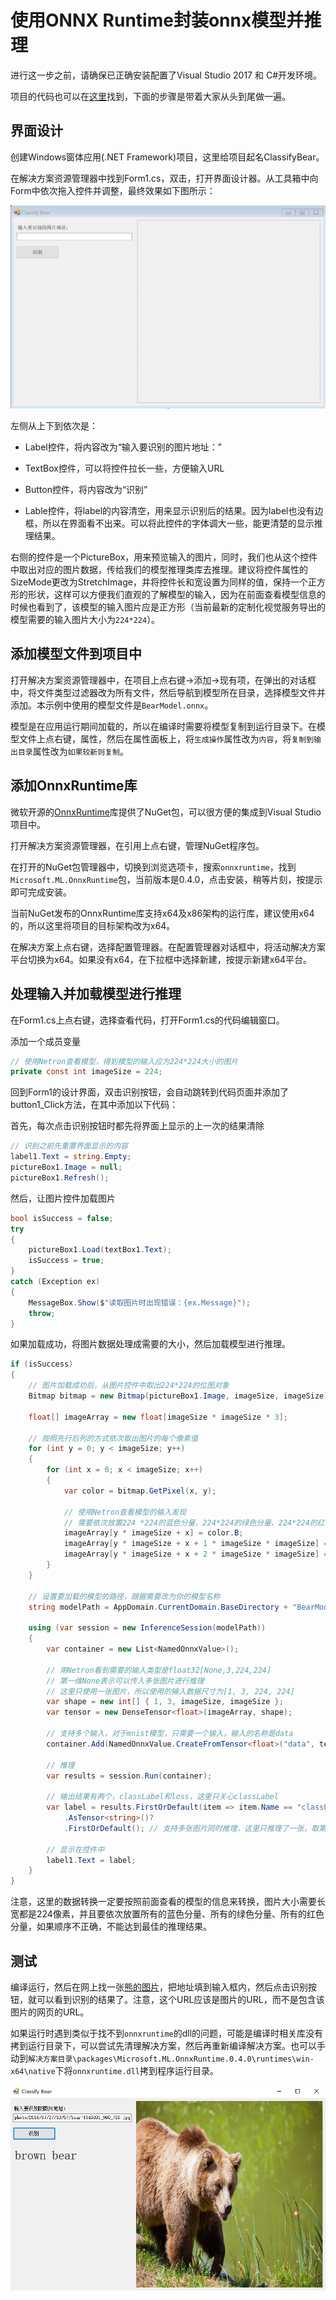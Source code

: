 # 使用ONNX Runtime封装onnx模型并推理

进行这一步之前，请确保已正确安装配置了Visual Studio 2017 和 C#开发环境。

项目的代码也可以在[这里](./src/OnnxWithRuntime)找到，下面的步骤是带着大家从头到尾做一遍。

## 界面设计

创建Windows窗体应用(.NET
    Framework)项目，这里给项目起名ClassifyBear。

在解决方案资源管理器中找到Form1.cs，双击，打开界面设计器。从工具箱中向Form中依次拖入控件并调整，最终效果如下图所示：

![](./img/image11.png)

左侧从上下到依次是：

  - Label控件，将内容改为“输入要识别的图片地址：”

  - TextBox控件，可以将控件拉长一些，方便输入URL

  - Button控件，将内容改为“识别”

  - Lable控件，将label的内容清空，用来显示识别后的结果。因为label也没有边框，所以在界面看不出来。可以将此控件的字体调大一些，能更清楚的显示推理结果。

右侧的控件是一个PictureBox，用来预览输入的图片，同时，我们也从这个控件中取出对应的图片数据，传给我们的模型推理类库去推理。建议将控件属性的SizeMode更改为StretchImage，并将控件长和宽设置为同样的值，保持一个正方形的形状，这样可以方便我们直观的了解模型的输入，因为在前面查看模型信息的时候也看到了，该模型的输入图片应是正方形（当前最新的定制化视觉服务导出的模型需要的输入图片大小为`224*224`）。

## 添加模型文件到项目中

打开解决方案资源管理器中，在项目上点右键->添加->现有项，在弹出的对话框中，将文件类型过滤器改为所有文件，然后导航到模型所在目录，选择模型文件并添加。本示例中使用的模型文件是`BearModel.onnx`。

模型是在应用运行期间加载的，所以在编译时需要将模型复制到运行目录下。在模型文件上点右键，属性，然后在属性面板上，将`生成操作`属性改为`内容`，将`复制到输出目录`属性改为`如果较新则复制`。

## 添加OnnxRuntime库

微软开源的[OnnxRuntime](https://github.com/Microsoft/onnxruntime)库提供了NuGet包，可以很方便的集成到Visual Studio项目中。

打开解决方案资源管理器，在引用上点右键，管理NuGet程序包。

在打开的NuGet包管理器中，切换到浏览选项卡，搜索`onnxruntime`，找到`Microsoft.ML.OnnxRuntime`包，当前版本是0.4.0，点击安装，稍等片刻，按提示即可完成安装。

当前NuGet发布的OnnxRuntime库支持x64及x86架构的运行库，建议使用x64的，所以这里将项目的目标架构改为x64。

在解决方案上点右键，选择配置管理器。在配置管理器对话框中，将活动解决方案平台切换为x64。如果没有x64，在下拉框中选择新建，按提示新建x64平台。

## 处理输入并加载模型进行推理

在Form1.cs上点右键，选择查看代码，打开Form1.cs的代码编辑窗口。

添加一个成员变量
```C#
// 使用Netron查看模型，得到模型的输入应为224*224大小的图片
private const int imageSize = 224;
```

回到Form1的设计界面，双击识别按钮，会自动跳转到代码页面并添加了button1\_Click方法，在其中添加以下代码：

首先，每次点击识别按钮时都先将界面上显示的上一次的结果清除
```C#
// 识别之前先重置界面显示的内容
label1.Text = string.Empty;
pictureBox1.Image = null;
pictureBox1.Refresh();
```

然后，让图片控件加载图片
```C#
bool isSuccess = false;
try
{
    pictureBox1.Load(textBox1.Text);
    isSuccess = true;
}
catch (Exception ex)
{
    MessageBox.Show($"读取图片时出现错误：{ex.Message}");
    throw;
}
```

如果加载成功，将图片数据处理成需要的大小，然后加载模型进行推理。
```C#
if (isSuccess)
{
    // 图片加载成功后，从图片控件中取出224*224的位图对象
    Bitmap bitmap = new Bitmap(pictureBox1.Image, imageSize, imageSize);

    float[] imageArray = new float[imageSize * imageSize * 3];

    // 按照先行后列的方式依次取出图片的每个像素值
    for (int y = 0; y < imageSize; y++)
    {
        for (int x = 0; x < imageSize; x++)
        {
            var color = bitmap.GetPixel(x, y);

            // 使用Netron查看模型的输入发现
            // 需要依次放置224 *224的蓝色分量、224*224的绿色分量、224*224的红色分量
            imageArray[y * imageSize + x] = color.B;
            imageArray[y * imageSize + x + 1 * imageSize * imageSize] = color.G;
            imageArray[y * imageSize + x + 2 * imageSize * imageSize] = color.R;
        }
    }

    // 设置要加载的模型的路径，跟据需要改为你的模型名称
    string modelPath = AppDomain.CurrentDomain.BaseDirectory + "BearModel.onnx";

    using (var session = new InferenceSession(modelPath))
    {
        var container = new List<NamedOnnxValue>();

        // 用Netron看到需要的输入类型是float32[None,3,224,224]
        // 第一维None表示可以传入多张图片进行推理
        // 这里只使用一张图片，所以使用的输入数据尺寸为[1, 3, 224, 224]
        var shape = new int[] { 1, 3, imageSize, imageSize };
        var tensor = new DenseTensor<float>(imageArray, shape);

        // 支持多个输入，对于mnist模型，只需要一个输入，输入的名称是data
        container.Add(NamedOnnxValue.CreateFromTensor<float>("data", tensor));

        // 推理
        var results = session.Run(container);

        // 输出结果有两个，classLabel和loss，这里只关心classLabel
        var label = results.FirstOrDefault(item => item.Name == "classLabel")? // 取出名为classLabel的输出
            .AsTensor<string>()?
            .FirstOrDefault(); // 支持多张图片同时推理，这里只推理了一张，取第一个结果值

        // 显示在控件中
        label1.Text = label;
    }
}
```

注意，这里的数据转换一定要按照前面查看的模型的信息来转换，图片大小需要长宽都是224像素，并且要依次放置所有的蓝色分量、所有的绿色分量、所有的红色分量，如果顺序不正确，不能达到最佳的推理结果。

## 测试

编译运行，然后在网上找一张[熊的图片](https://cdn.pixabay.com/photo/2016/07/27/10/57/bear-1545031_960_720.jpg)，把地址填到输入框内，然后点击识别按钮，就可以看到识别的结果了。注意，这个URL应该是图片的URL，而不是包含该图片的网页的URL。

如果运行时遇到类似于找不到`onnxruntime`的dll的问题，可能是编译时相关库没有拷到运行目录下，可以尝试先清理解决方案，然后再重新编译解决方案。也可以手动到`解决方案目录\packages\Microsoft.ML.OnnxRuntime.0.4.0\runtimes\win-x64\native`下将`onnxruntime.dll`拷到程序运行目录。

![](./img/image22.png)

